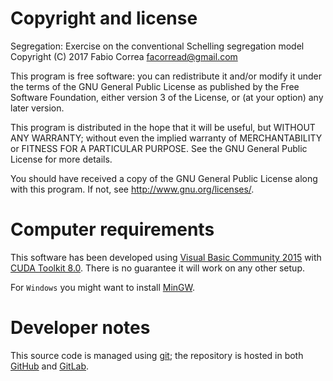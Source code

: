 # Copyright and license

Segregation: Exercise on the conventional Schelling segregation model
Copyright (C) 2017 Fabio Correa <facorread@gmail.com>

This program is free software: you can redistribute it and/or modify
it under the terms of the GNU General Public License as published by
the Free Software Foundation, either version 3 of the License, or
(at your option) any later version.

This program is distributed in the hope that it will be useful,
but WITHOUT ANY WARRANTY; without even the implied warranty of
MERCHANTABILITY or FITNESS FOR A PARTICULAR PURPOSE.  See the
GNU General Public License for more details.

You should have received a copy of the GNU General Public License
along with this program.  If not, see <http://www.gnu.org/licenses/>.

# Computer requirements

This software has been developed using [Visual Basic Community 2015](https://www.visualstudio.com/vs/community/) with [CUDA Toolkit 8.0](https://developer.nvidia.com/cuda-toolkit). There is no guarantee it will work on any other setup.

For `Windows` you might want to install [MinGW](http://www.mingw.org).

# Developer notes

This source code is managed using [git](http://git-scm.org); the repository is hosted in both [GitHub](https://github.com/facorread/segregation) and [GitLab](https://gitlab.com/facorread/segregation).
